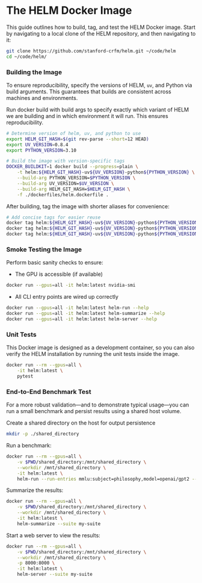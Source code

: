 # The HELM Docker Image

This guide outlines how to build, tag, and test the HELM Docker image. Start by
navigating to a local clone of the HELM repository, and then navigating to it:

```bash
git clone https://github.com/stanford-crfm/helm.git ~/code/helm
cd ~/code/helm/
```

### Building the Image

To ensure reproducibility, specify the versions of HELM, `uv`, and Python via
build arguments. This guarantees that builds are consistent across machines and
environments.

Run docker build with build args to specify exactly which variant of HELM we
are building and in which environment it will run. This ensures
reproducibility.

```bash
# Determine version of helm, uv, and python to use
export HELM_GIT_HASH=$(git rev-parse --short=12 HEAD)
export UV_VERSION=0.8.4
export PYTHON_VERSION=3.10

# Build the image with version-specific tags
DOCKER_BUILDKIT=1 docker build --progress=plain \
    -t helm:${HELM_GIT_HASH}-uv${UV_VERSION}-python${PYTHON_VERSION} \
    --build-arg PYTHON_VERSION=$PYTHON_VERSION \
    --build-arg UV_VERSION=$UV_VERSION \
    --build-arg HELM_GIT_HASH=$HELM_GIT_HASH \
    -f ./dockerfiles/helm.dockerfile .
```


After building, tag the image with shorter aliases for convenience:

```bash
# Add concise tags for easier reuse
docker tag helm:${HELM_GIT_HASH}-uv${UV_VERSION}-python${PYTHON_VERSION} helm:latest-uv${UV_VERSION}-python${PYTHON_VERSION}
docker tag helm:${HELM_GIT_HASH}-uv${UV_VERSION}-python${PYTHON_VERSION} helm:latest-python${PYTHON_VERSION}
docker tag helm:${HELM_GIT_HASH}-uv${UV_VERSION}-python${PYTHON_VERSION} helm:latest
```


### Smoke Testing the Image

Perform basic sanity checks to ensure:

* The GPU is accessible (if available)

```bash
docker run --gpus=all -it helm:latest nvidia-smi
```

* All CLI entry points are wired up correctly

```bash
docker run --gpus=all -it helm:latest helm-run --help
docker run --gpus=all -it helm:latest helm-summarize --help
docker run --gpus=all -it helm:latest helm-server --help
```

### Unit Tests

This Docker image is designed as a development container, so you can also
verify the HELM installation by running the unit tests inside the image.


```bash
docker run --rm --gpus=all \
    -it helm:latest \
    pytest
```

### End-to-End Benchmark Test

For a more robust validation—and to demonstrate typical usage—you can run a
small benchmark and persist results using a shared host volume.

Create a shared directory on the host for output persistence

```bash
mkdir -p ./shared_directory
```

Run a benchmark:

```bash
docker run --rm --gpus=all \
    -v $PWD/shared_directory:/mnt/shared_directory \
    --workdir /mnt/shared_directory \
    -it helm:latest \
    helm-run --run-entries mmlu:subject=philosophy,model=openai/gpt2 --suite my-suite --max-eval-instances 10
```

Summarize the results:

```bash
docker run --rm --gpus=all \
    -v $PWD/shared_directory:/mnt/shared_directory \
    --workdir /mnt/shared_directory \
    -it helm:latest \
    helm-summarize --suite my-suite
```

Start a web server to view the results:

```bash
docker run --rm --gpus=all \
    -v $PWD/shared_directory:/mnt/shared_directory \
    --workdir /mnt/shared_directory \
    -p 8000:8000 \
    -it helm:latest \
    helm-server --suite my-suite
```
